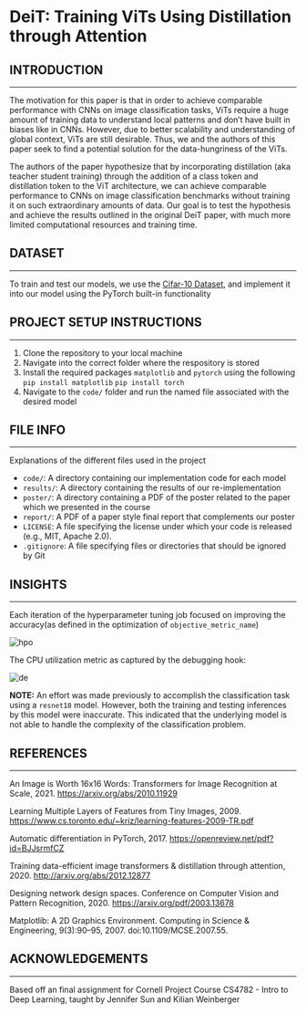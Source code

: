 # DeiT: Training ViTs Using Distillation through Attention

## INTRODUCTION
-----------------------------------------------------------------------------------------------------

The motivation for this paper is that in order to achieve comparable performance with CNNs on image classification tasks, ViTs require a huge amount of training data to understand local patterns and don’t have built in biases like in CNNs. However, due to better scalability and understanding of global context, ViTs are still desirable. Thus, we and the authors of this paper seek to find a potential solution for the data-hungriness of the ViTs.

The authors of the paper hypothesize that by incorporating distillation (aka teacher student training) through the addition of a class token and distillation token to the ViT architecture, we can achieve comparable performance to CNNs on image classification benchmarks without training it on such extraordinary amounts of data. Our goal is to test the hypothesis and achieve the results outlined in the original DeiT paper, with much more limited computational resources and training time. 

## DATASET
-----------------------------------------------------------------------------------------------------
To train and test our models, we use the [Cifar-10 Dataset](https://www.cs.toronto.edu/~kriz/cifar.html ), and implement it into our model using the PyTorch built-in functionality

## PROJECT SETUP INSTRUCTIONS
-----------------------------------------------------------------------------------------------------

1) Clone the repository to your local machine
2) Navigate into the correct folder where the respository is stored
3) Install the required packages `matplotlib` and  `pytorch` using the following
   `pip install matplotlib`
   `pip install torch`
4) Navigate to the `code/` folder and run the named file associated with the desired model 

## FILE INFO
-----------------------------------------------------------------------------------------------------

Explanations of the different files used in the project
* `code/`: A directory containing our implementation code for each model 
* `results/`: A directory containing the results of our re-implementation
* `poster/`: A directory containing a PDF of the poster related to the paper which we presented in the course
* `report/`: A PDF of a paper style final report that complements our poster
* `LICENSE`: A file specifying the license under which your code is released (e.g., MIT,
Apache 2.0).
* `.gitignore`: A file specifying files or directories that should be ignored by Git

    
## INSIGHTS
-----------------------------------------------------------------------------------------------------
Each iteration of the hyperparameter tuning job focused on improving the accuracy(as defined in the optimization of `objective_metric_name`)

![hpo](images/Status%20of%20hyperparameter%20Tuning%20Jobs.png)

The CPU utilization metric as captured by the debugging hook:

![de](images/CPU%20Utilization.png)


**NOTE:** An effort was made previously to accomplish the classification task using a `resnet18` model. However, both the training and testing inferences by this model were inaccurate. This indicated that the underlying model is not able to handle the complexity of the classification problem.



## REFERENCES
-----------------------------------------------------------------------------------------------------
An Image is Worth 16x16 Words: Transformers for Image Recognition at Scale, 2021. https://arxiv.org/abs/2010.11929

Learning Multiple Layers of Features from Tiny Images, 2009. https://www.cs.toronto.edu/~kriz/learning-features-2009-TR.pdf 

Automatic differentiation in PyTorch, 2017. https://openreview.net/pdf?id=BJJsrmfCZ

Training data-efficient image transformers & distillation through attention, 2020. http://arxiv.org/abs/2012.12877  

Designing network design spaces. Conference on Computer Vision and Pattern Recognition, 2020. https://arxiv.org/pdf/2003.13678

Matplotlib: A 2D Graphics Environment. Computing in Science & Engineering, 9(3):90–95, 2007. doi:10.1109/MCSE.2007.55. 


## ACKNOWLEDGEMENTS
-----------------------------------------------------------------------------------------------------

Based off an final assignment for Cornell Project Course CS4782 - Intro to Deep Learning, taught by Jennifer Sun and Kilian Weinberger 
